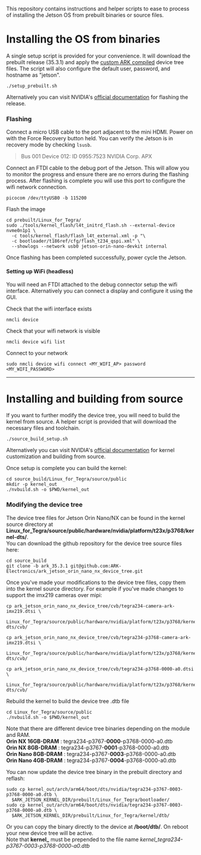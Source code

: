 This repository contains instructions and helper scripts to ease to process of installing the Jetson OS from
prebuilt binaries or source files.

# Installing the OS from binaries
A single setup script is provided for your convenience. It will download the prebuilt release (35.3.1) and apply
the [custom ARK compiled](https://github.com/ARK-Electronics/ark_jetson_compiled_device_tree_files) device tree files. The script will also configure the default user, password, and hostname as "jetson".
```
./setup_prebuilt.sh
```
Alternatively you can visit NVIDIA's [official documentation](https://docs.nvidia.com/jetson/archives/r35.3.1/DeveloperGuide/text/IN/QuickStart.html#to-flash-the-jetson-developer-kit-operating-software) for flashing the release.

### Flashing
Connect a micro USB cable to the port adjacent to the mini HDMI. Power on with the Force Recovery button held. You can verify the Jetson is in recovery mode by checking `lsusb`.
> Bus 001 Device 012: ID 0955:7523 NVIDIA Corp. APX

Connect an FTDI cable to the debug port of the Jetson. This will allow you to monitor the progress and ensure there are no errors during the flashing process. After flashing is complete you will use this port to configure the wifi network connection.
```
picocom /dev/ttyUSB0 -b 115200
```

Flash the image
```
cd prebuilt/Linux_for_Tegra/
sudo ./tools/kernel_flash/l4t_initrd_flash.sh --external-device nvme0n1p1 \
  -c tools/kernel_flash/flash_l4t_external.xml -p "\
  -c bootloader/t186ref/cfg/flash_t234_qspi.xml" \
  --showlogs --network usb0 jetson-orin-nano-devkit internal
```

Once flashing has been completed successfully, power cycle the Jetson.

#### Setting up WiFi (headless)
You will need an FTDI attached to the debug connector setup the wifi interface. Alternatively you can connect a display and configure it using the GUI.

Check that the wifi interface exists
```
nmcli device
```
Check that your wifi network is visible
```
nmcli device wifi list
```
Connect to your network
```
sudo nmcli device wifi connect <MY_WIFI_AP> password <MY_WIFI_PASSWORD>
```

---

# Installing and building from source
If you want to further modify the device tree, you will need to build the kernel from source. A helper script is
provided that will download the necessary files and toolchain.
```
./source_build_setup.sh
```
Alternatively you can visit NVIDIA's [official documentation](https://docs.nvidia.com/jetson/archives/r35.3.1/DeveloperGuide/text/SD/Kernel/KernelCustomization.html#building-the-kernel) for kernel customization and building from source.

Once setup is complete you can build the kernel:
```
cd source_build/Linux_for_Tegra/source/public
mkdir -p kernel_out
./nvbuild.sh -o $PWD/kernel_out
```

### Modifying the device tree
The device tree files for Jetson Orin Nano/NX can be found in the kernel source directory at **Linux_for_Tegra/source/public/hardware/nvidia/platform/t23x/p3768/kernel-dts/**. <br>
You can download the github repository for the device tree source files here:
```
cd source_build
git clone -b ark_35.3.1 git@github.com:ARK-Electronics/ark_jetson_orin_nano_nx_device_tree.git
```
Once you've made your modifications to the device tree files, copy them into the kernel source directory. For example if you've
made changes to support the imx219 cameras over mipi:
```
cp ark_jetson_orin_nano_nx_device_tree/cvb/tegra234-camera-ark-imx219.dtsi \
  Linux_for_Tegra/source/public/hardware/nvidia/platform/t23x/p3768/kernel-dts/cvb/

cp ark_jetson_orin_nano_nx_device_tree/cvb/tegra234-p3768-camera-ark-imx219.dtsi \
  Linux_for_Tegra/source/public/hardware/nvidia/platform/t23x/p3768/kernel-dts/cvb/

cp ark_jetson_orin_nano_nx_device_tree/cvb/tegra234-p3768-0000-a0.dtsi \
  Linux_for_Tegra/source/public/hardware/nvidia/platform/t23x/p3768/kernel-dts/cvb/
```
Rebuild the kernel to build the device tree .dtb file
```
cd Linux_for_Tegra/source/public
./nvbuild.sh -o $PWD/kernel_out
```
Note that there are different device tree binaries depending on the module and RAM. <br>
**Orin NX 16GB-DRAM**   : tegra234-p3767-**0000**-p3768-0000-a0.dtb <br>
**Orin NX 8GB-DRAM**    : tegra234-p3767-**0001**-p3768-0000-a0.dtb <br>
**Orin Nano 8GB-DRAM**  : tegra234-p3767-**0003**-p3768-0000-a0.dtb <br>
**Orin Nano 4GB-DRAM**  : tegra234-p3767-**0004**-p3768-0000-a0.dtb <br>

You can now update the device tree binary in the prebuilt directory and reflash:
```
sudo cp kernel_out/arch/arm64/boot/dts/nvidia/tegra234-p3767-0003-p3768-0000-a0.dtb \
  $ARK_JETSON_KERNEL_DIR/prebuilt/Linux_for_Tegra/bootloader/
sudo cp kernel_out/arch/arm64/boot/dts/nvidia/tegra234-p3767-0003-p3768-0000-a0.dtb \
  $ARK_JETSON_KERNEL_DIR/prebuilt/Linux_for_Tegra/kernel/dtb/
```
Or you can copy the binary directly to the device at **/boot/dtb/**. On reboot your new device tree will be active. <br>
Note that **kernel_** must be prepended to the file name *kernel_tegra234-p3767-0003-p3768-0000-a0.dtb*
